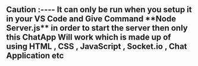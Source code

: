 <h2> Caution :---- It can only be run when you setup it in your VS Code and Give Command **Node Server.js** in order to start the server then only this ChatApp Will work which is made up of using HTML , CSS , JavaScript , Socket.io , Chat Application etc</h2>
